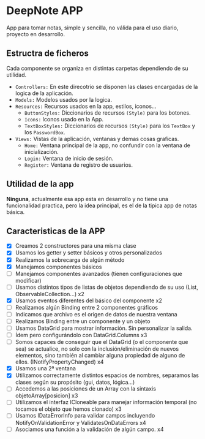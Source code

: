 # DeepNote APP
App para tomar notas, simple y sencilla, no válida para el uso diario, proyecto en desarrollo.

## Estructra de ficheros
Cada componente se organiza en distintas carpetas dependiendo de su utilidad.

- `Controllers:` En este direcotrio se disponen las clases encargadas de la logica de la aplicación.
- `Models:` Modelos usados por la logica.
- `Resources:` Recursos usados en la app, estilos, iconos...
	- `ButtonStyles:` Diccionarios de recursos `(Style)` para los botones.
	- `Icons:` Iconos usado en la App.
	- `TextBoxStyles:` Diccionarios de recursos `(Style)` para los `TextBox` y los `PasswordBox`.
- `Views:` Vistas de la aplicación, ventanas y demas cosas graficas.
	- `Home:` Ventana principal de la app, no confundir con la ventana de inicialización.
	- `Login:` Ventana de inicio de sesión.
	- `Register:` Ventana de registro de usuarios.
    
## Utilidad de la app
**Ninguna**, actualmente esa app esta en desarrollo y no tiene una funcionalidad practica, pero la idea principal,
es el de la tipica app de notas básica.

## Caracteristicas de la APP
- [x] Creamos 2 constructores para una misma clase
- [x] Usamos los getter y setter básicos y otros personalizados
- [x] Realizamos la sobrecarga de algún método
- [x] Manejamos componentes básicos
- [ ] Manejamos componentes avanzados (tienen configuraciones que modificar)
- [ ] Usamos distintos tipos de listas de objetos dependiendo de su uso (List, ObservableCollection...) x2
- [x] Usamos eventos diferentes del básico del componente x2
- [ ] Realizamos algún Binding entre 2 componentes gráficos
- [ ] Indicamos que archivo es el origen de datos de nuestra ventana
- [ ] Realizamos Binding entre un componente y un objeto
- [ ] Usamos DataGrid para mostrar información. Sin personalizar la salida.
- [ ] Ídem pero configurándolo con DataGrid.Columns x3
- [ ] Somos capaces de conseguir que el DataGrid (o el componente que sea) se actualice, no solo con la inclusión/eliminación de nuevos elementos, sino también al cambiar alguna propiedad de alguno de ellos. (INotifyPropertyChanged) x4
- [x] Usamos una 2ª ventana
- [x] Utilizamos correctamente distintos espacios de nombres, separamos las clases según su propósito (gui, datos, lógica...)
- [ ] Accedemos a las posiciones de un Array con la sintaxis objetoArray[posicion] x3
- [ ] Utilizamos el interfaz ICloneable para manejar información temporal (no tocamos el objeto que hemos clonado) x3
- [ ] Usamos IDataErrorInfo para validar campos incluyendo NotifyOnValidationError y ValidatesOnDataErrors x4
- [ ] Asociamos una función a la validación de algún campo. x4
